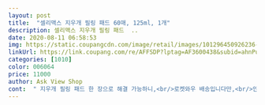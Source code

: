 ```yaml
---
layout: post 
title:  "셀리맥스 지우개 필링 패드 60매, 125ml, 1개" 
description: 셀리맥스 지우개 필링 패드  ..
date: 2020-08-11 06:58:53 
img: https://static.coupangcdn.com/image/retail/images/101296450926236-7701b8b1-cc68-4435-8421-34a1a53317ec.jpg 
linkUrl: https://link.coupang.com/re/AFFSDP?lptag=AF3600438&subid=ahnPublicAsk&pageKey=1689301907&itemId=501069126&vendorItemId=4278128409&traceid=V0-113-e2a08fd3b8e85a9c 
categories: [1010] 
color: 006064 
price: 11000 
author: Ask View Shop 
cont:  " 지우개 필링 패드 한 장으로 해결 가능하니,<br/>로켓와우 배송입니다만,<br/>안 써본 사람은 있어도,<br/>이렇게 좋은걸 왜 이제서야 찾았나?했네요!<br/>(1)엠보면으로 얼굴 전체를 부드럽게 닦아 주세요!<br/>(2)거즈면으로 코,턱,귀 등 각질과 노폐물이 쌓여있는,<br/>(3)남아 있는 내용물을 두드려 흡수시켜 주세요!<br/>1도 망설임없이 바로 주문 들어 갑니다!<br/>1️⃣구매동기<br/>2022년 3월15일 입니다.<br/><br/>2️⃣배송<br/>3일에 한번ᆢ 일주일에 23회 정도 꾸준히 사용중<br/>3️⃣사용후기<br/>3️⃣포장상태<br/>4️⃣재구매 의사<br/>5월 19일(실제 리뷰)<br/>60 매... <br/>흠... <br/>하루 한개면 두달치.<br/>.<br/>이지만... <br/><br/>60매÷15,800원패드 1장당 낱개 가격은 263원 입니다.<br/><br/>BHA성분이 피부를 깨끗하고 매끈하게 정리해 줍니다.<br/><br/>BHA(Betaine Salicyalte)<br/>어성초 추출물(Houttuynia Cordata Extract)<br/>■가격■<br/>■각질제거 정도■<br/>■보습력■<br/>■사용방법■<br/>■사용후 느낌■<br/>■성분■<br/>■용도■<br/>■유통기한■<br/>■자극도■<br/>■촉감■<br/>■추가 사용 후기■(2019년 8월29일)<br/>■추가 사용 후기■(2020년 1월6일)<br/>■추가 활용 tip■<br/>■향■<br/>✅지우개 패드는 이런 분들에게 추천합니다!<br/>✔노폐물 제거 및 피지케어로 모공청소가 필요하신 분!<br/>✔마크크팩 전 피부결 정돈.<br/><br/>✔바디 각질케어.<br/>  ✔바디 트러블 케어.<br/><br/>✔부드러운 엠보면으로,<br/>✔세안후 즉각적인 수분충전이 필요하신 분!<br/>✔수정화장용.<br/>     ✔유효성분 흡수 부스팅.<br/><br/>✔스킨케어를 빠르게 해결하고 싶은 분!<br/>✔저자극 각질 케어가 필요하신 분!<br/>✔천연 거즈면으로,<br/>✔피부 계선이 필요하신 분!<br/>✔피부 진정이 필요하신 분!<br/>《셀리맥스 지우개 필링패드 60매》<br/>《어성초 BHA토너》<br/>가격 할인을 하는 이유는 뭘까요?<br/>가벼운 저자극 히알루로산 토너가 빠르게 수분충전을!<br/>가슴드름 부터 만연하기 시작한 내몸의 발악을.<br/>.<br/><br/>각질제거로 피부가 매끈매끈!<br/>각질케어(65%)+수분충전(20%)+진정(15%)!<br/>갠적 취향에 따라 다르겠지만,<br/>건들지 않아도... <br/>나 각질.<br/>.<br/>하고 덮혀있다... <br/><br/>건성이나 피부가 얇으신 분들은<br/>건성피부라 세안후 바로 보습을 하지 않으면,<br/>겨울철에는 각질제거 and amp;피부 정리정돈 중<br/>결론 내얼굴은 .<br/>.<br/>두꺼워서 그닥 따갑지 않다... <br/><br/>귀찬음이 많은 나는... <br/>세수도 귀찮타.<br/>.<br/><br/>그 번거롭고 수고로움을 한번에 해결해줘서,<br/>그 피부를 닦은... <br/>극혐 패드... <br/><br/>그다음은 뒷면 부드러운 쪽으로 얼굴을 정리해주듯이<br/>그동안 제가 그리도 찾던 딱그 제품 입니다!<br/>그래도 반신반의 햇다... <br/>한번도 안쓴사람있어도<br/>그러나 난리 버거지가 난 내 얼굴 피지 용암들이.<br/>.<br/><br/>그러나 화이트헤드의 여왕인 나는... <br/>화이트헤드는.<br/>.<br/>좀<br/>그리고 엣센스로 마무리 하는데요<br/>그전에.<br/>.<br/>사실 보고.<br/>.<br/>살까말까햇지만.<br/>.<br/><br/>금새 다써버리고 재주문 해야 할것 같습니다!<br/>깨끗한 상태로 수령하였습니다!<br/>꼼꼼하게 닦아줬습니다<br/>꼼꼼히 닦아 스페셜 각질케어 가능!<br/>나름향에 민감 and amp;예민한 편인데도 괜찮았어요!<br/>난 나에게 굉장히.<br/>.<br/>관심이 많다... <br/><br/>난 너무 두꺼운피분가 벅벅벅.<br/>.<br/>밸로 아프지 않음.<br/>.<br/><br/>넘넘만족입니다!<br/>넘유용하게 쓸것 같아요!<br/>넘편하고 좋았습니다!<br/>노폐물 제거와 순한 트러블 케어로 피부를 맑고,<br/>닦다보면 거즈가 마른건지 메마르게 느껴지네요<br/>닦아주는데  전체적으로 수분양이 조금은 부족한듯 느껴집니다<br/>단계별로 바르는것도 괜찮아요.<br/><br/>담겨져 왔습니다.<br/><br/>두개 가격이 더 싸길래.<br/>.<br/>두개삿다... <br/><br/>딱는데... <br/>거즈면은 말그대로 거즈면인데 ... <br/><br/>때까지 보니.<br/>.<br/>음... <br/>나쁘진 않다.<br/>.<br/>가슴드름에도 사용해볼<br/>때타올로 해준것처럼 시원하게 잘 닦임니다<br/>또미리미리챙겨 둘겁니다!^^3<br/>또는 횟수에 따라 갠적 각질 유무 정도에 따라,<br/>리뷰보고 삿다... <br/><br/>매번 준비해서 닦고 and amp;씻고 and amp;바르고,<br/>모공속 피지와 묵은 각질을 제거해 피부를 깨끗하고 매끈하게 정리 해준다.<br/><br/>모공이 넓은편이라 특히,코에는 더 심한듯합니다!<br/>물처럼 가볍고 산뜻한 제형!<br/>물티슈로 얼굴을 자주 닦으니... <br/>물티슈 취급하지 뭐.<br/>.<br/><br/>뭐반나절 차이이니 그럴수도 있겠다패스 합니다!<br/>뭐이런것들이 소용 있겠어?<br/>뭐잘씻고,잘닦고,잘바르면 되는거 아냐?<br/>바램이  있었다면 그래도 제품 용기가 플라스틱이니,<br/>바로 한통 더 구매했네요ㅠㅠ<br/>바쁠때귀찮을때각질제거를 요<br/>반신반의 하면서 구매했었는데,<br/>배송지연으로 로켓배송 으로 왔네요.<br/><br/>벗겨진다는 느낌이 있엇다... <br/><br/>별이 4개인 이유는 사진에 보시다 싶이 박스 훼손때문임<br/>부분을 한번 더 닦아 주세요!<br/>붙이는거 살분은 이건 아닌듯 하다... <br/>다소 극혐인 내 피부와<br/>비싸게 파네 ... <br/>생각햇다... <br/><br/>빠르게 흡수되어 촉촉하고 매끈함!<br/>뽁뽁이 한,두겹쯤은 돌돌감아 보내셨음<br/>살살 닦아내주시면 좋을것 같아요<br/>생각이다<br/>세상개운반짝반짝깔끔촉촉하고 매끄러운,<br/>세수하고서 거즈 부분으로 귀뒤쪽까지<br/>세안하고 무심히 [필링 패드]한장 바로 집어 들곤<br/>솔찍히<br/>수분공급과 노폐물제거가 동시에 가능!<br/>수정화장전에도 넘깔끔하게 정리되어서 굿!^^3<br/>스킨대신 정리정돈 용으로 3일에 한번 정도 씁니다!<br/>스킨케어되면서.<br/>.<br/>화장솜딱지를.<br/>.<br/>60 매에 드럽겡<br/>스트레스가 만연한 가운데... <br/>리뷰가 너무 좋길래사보긴 하는데<br/>스피드 각질제거  and amp;보습을 한번에 뚝딱!<br/>싶다... <br/>솔찍히.<br/>.<br/>다이어트부터 나의 투자는 무지많지만... <br/>이건 다른거야<br/>아님,들뜨기 쉽상이거든요!<br/>아쉽다 싶으면 추가로 기초제품을,<br/>아침에 배송받고.<br/>냅둿다가 저녁먹고 고무팩하기전.<br/>.<br/><br/>안심성분 배합으로 체계적인 성분배합!<br/>앞으로도 쭈욱또잘써볼께요!^^<br/>어땠을까하는 작은 바램이었네요.<br/><br/>어쨋건 ... <br/>패드에 적셔진.<br/> .<br/>물은 좋은진 모르겠다.<br/>.<br/><br/>어쩜제가 필요로하는 부분만 딱모아서 만든 제품인듯!<br/>언능또잘써보고 또다쓰고 똑떨어지기 전에,<br/>얼굴전체를 부드럽게 닦아 주어,<br/>여기저기에 워낙유명하다고 광고 하던 그 제품!<br/>여름이 다가올수록 더 가관... <br/>코는 삑하면 건들여서<br/>예뻐서? 놉.<br/>.<br/>이노무 피지때문에... <br/>얼굴에 뭐가 낫나.<br/>.<br/><br/>완전 피부가 아기 피부처럼 촉촉 보들보들 해집니다<br/>요패드로 마무리하고 나면 피부는 매끈촉촉<br/>요리조리요래조래꼼꼼히 닦아내다보면,<br/>워낙 꼼꼼히 잘 챙겨오고 있다고 자부합니다!<br/>음 때밀이 느낌보단 덜하다... <br/>그러나.<br/>.<br/>예민피부는.<br/>.<br/>좀 아프겠지만<br/>음그동안은 저만의 나태한 착각이있나 봅니다!<br/>이거 산김에 고무팩과 고무팩을 사용할 도구도 삿다... <br/><br/>이거이거<br/>일반 거즈면은 얇고.<br/>.<br/>힘이 없다... <br/>이건 솜과 같이... <br/>되있어.<br/>.<br/><br/>일을 쉰지... <br/>3달 반... <br/><br/>잠재울 시기다... <br/>.<br/>가뜩이나 코로나로<br/>저는 꼭각질이 코 and amp;턱에 잘생기더라구요!<br/>저는 딱요 패드 한장으로 해결 가능함요!<br/>저는 특히 코 and amp;턱에 각질제거를 자주하는 편인데,<br/>전 별 부담없이 은은한게 전혀 거부감 들지 않았어요!<br/>정리하라고 들고섯다... <br/>.<br/>사실 난 거울공주다.<br/>.<br/><br/>제가 구매하고 다음날 바로 11,900원으로,<br/>좋은건 아는데 어디에 좋은지 모른다.<br/>.<br/>근데.<br/>.<br/>피부 정돈<br/>주문한 다른  제품들과 함께 쿠팡 기본 박스에,<br/>지가 까끌하면 얼마나 까끌하겠어?<br/>지복합성 피부에다가 물도 잘 안마셔서.<br/>.<br/>더.<br/>.<br/>피부가 지랠맞다<br/>지성피부에 잘 맞을것 같구요<br/>지성피부입니다<br/>지우개 패드+각질 패드+토너 패드1석3조!<br/>지우개 패드로 얼굴 슉슉.<br/>.<br/><br/>직접 사용해 보고는 맘이 바뀌었어요,<br/>직접 사용후 저자극 제품 인정할 만큼 자극 전혀 없음!<br/>진짜 두꺼운 얼굴아니면.<br/>.<br/>좀.<br/>.<br/>따갑겠다<br/>짜다짜다 더 늘어질거 없는.<br/>.<br/>코와 볼 모공과... <br/><br/>짠순이노릇 혼자 다하지만... <br/>이번엔 속는셈치고.<br/>.<br/>나에게 투자해보자<br/>쫙쫙당겨서 못견딜 정도이다가도,<br/>코,턱,귀 등 고민되는 국소부위를,<br/>클렌징+세안+피부정리+기초화장품 순으로,<br/>턱드름은 갈수록 가관... <br/>너무 스트레스다... <br/><br/>특별하게 별도로 각질제거제를 쓰지않아도 되어서 편리함!<br/>특별한 스크레치 and amp;파손없이,<br/>특별히 무슨 향이다 라고 표기된게 없긴하나?<br/>특별히 파손이 우려되는 제품은 아니나,<br/>특히 거즈면은 닦아내는 강도에 따라,<br/>패드 자체만으로 보습이 가능하지만,<br/>팩트만 말하자면 각질관리 안될수 없을만큼 뻐득한 거즈면<br/>푸석푸석한 피부에 쌓인 묵은 각질을 제거해 주는,<br/>피부결 정돈에 아주아주만족하며 사용중입니당!<br/>피지조절.<br/>각질관리가 된다는건가?<br/>하며.<br/>.<br/>질러본다... <br/>나만의 타당성 이랄까?<br/>하시는데.<br/>.<br/>어디에 좋다고 하시진 않앗다... <br/>어성초 물은 먹어봣지만 말이다<br/>한 번만 써본 사람은 없을듯합니다!<br/>한번만 쓴사람이 없단다... <br/><br/>한번씩피부결이 거칠거나 코 and amp;턱주변에,<br/>해지니 기분도 업된답니다!<br/>혼자 하긴 그래서 엄마와 같이 썻다.<br/>.<br/>어성초는 좋은거다라고<br/>화이트헤드가 스물스물눈에띄기 시작하면,<br/>화장도  뻑뻑민대면 지워지긴하겠다... <br/><br/>화장하기 전에는 꼭미리 각질 관리를 해야해요!<br/>환하게 정리 해준다.<br/><br/>효과는 확연히 차이가 날것 같아요!<br/>힘도 잇다.<br/>.<br/>그래서 얼굴에 붙진 않음... <br/><br/>" 
---
```

